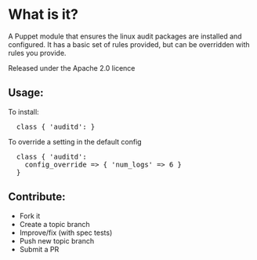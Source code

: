 What is it?
===========

A Puppet module that ensures the linux audit packages are installed and
configured.  It has a basic set of rules provided, but can be overridden
with rules you provide.

Released under the Apache 2.0 licence

Usage:
------

To install:
<pre>
  class { 'auditd': }
</pre>

To override a setting in the default config
<pre>
  class { 'auditd':
    config_override => { 'num_logs' => 6 }
  }
</pre>


Contribute:
-----------
* Fork it
* Create a topic branch
* Improve/fix (with spec tests)
* Push new topic branch
* Submit a PR
